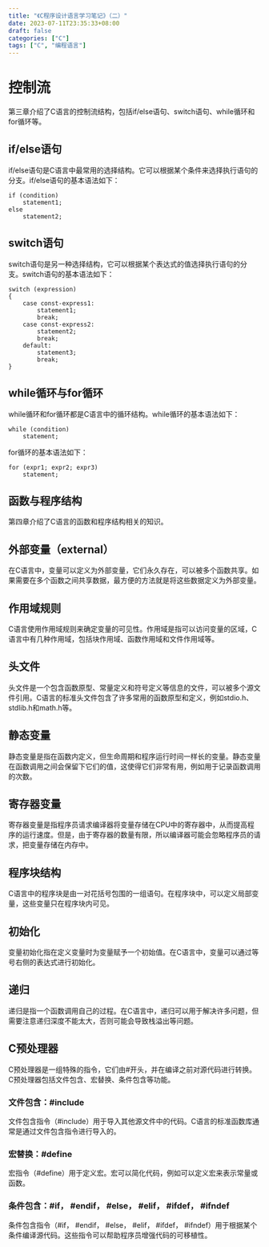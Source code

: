 ```yaml
---
title: "《C程序设计语言学习笔记》（二）"
date: 2023-07-11T23:35:33+08:00
draft: false    
categories: ["C"]
tags: ["C", "编程语言"]
---
```


# 控制流
第三章介绍了C语言的控制流结构，包括if/else语句、switch语句、while循环和for循环等。

## if/else语句
if/else语句是C语言中最常用的选择结构。它可以根据某个条件来选择执行语句的分支。if/else语句的基本语法如下：

```
if (condition)
    statement1;
else
    statement2;
```

## switch语句
switch语句是另一种选择结构，它可以根据某个表达式的值选择执行语句的分支。switch语句的基本语法如下：

```
switch (expression)
{
    case const-express1:
        statement1;
        break;
    case const-express2:
        statement2;
        break;
    default:
        statement3;
        break;
}
```

## while循环与for循环
while循环和for循环都是C语言中的循环结构。while循环的基本语法如下：

```
while (condition)
    statement;
```

for循环的基本语法如下：

```
for (expr1; expr2; expr3)
    statement;
```

## 函数与程序结构
第四章介绍了C语言的函数和程序结构相关的知识。

## 外部变量（external）
在C语言中，变量可以定义为外部变量，它们永久存在，可以被多个函数共享。如果需要在多个函数之间共享数据，最方便的方法就是将这些数据定义为外部变量。

## 作用域规则
C语言使用作用域规则来确定变量的可见性。作用域是指可以访问变量的区域，C语言中有几种作用域，包括块作用域、函数作用域和文件作用域等。

## 头文件
头文件是一个包含函数原型、常量定义和符号定义等信息的文件，可以被多个源文件引用。C语言的标准头文件包含了许多常用的函数原型和定义，例如stdio.h、stdlib.h和math.h等。

## 静态变量
静态变量是指在函数内定义，但生命周期和程序运行时间一样长的变量。静态变量在函数调用之间会保留下它们的值，这使得它们非常有用，例如用于记录函数调用的次数。

## 寄存器变量
寄存器变量是指程序员请求编译器将变量存储在CPU中的寄存器中，从而提高程序的运行速度。但是，由于寄存器的数量有限，所以编译器可能会忽略程序员的请求，把变量存储在内存中。

## 程序块结构
C语言中的程序块是由一对花括号包围的一组语句。在程序块中，可以定义局部变量，这些变量只在程序块内可见。

## 初始化
变量初始化指在定义变量时为变量赋予一个初始值。在C语言中，变量可以通过等号右侧的表达式进行初始化。

## 递归
递归是指一个函数调用自己的过程。在C语言中，递归可以用于解决许多问题，但需要注意递归深度不能太大，否则可能会导致栈溢出等问题。

## C预处理器
C预处理器是一组特殊的指令，它们由#开头，并在编译之前对源代码进行转换。C预处理器包括文件包含、宏替换、条件包含等功能。

### 文件包含：#include
文件包含指令（#include）用于导入其他源文件中的代码。C语言的标准函数库通常是通过文件包含指令进行导入的。

### 宏替换：#define
宏指令（#define）用于定义宏。宏可以简化代码，例如可以定义宏来表示常量或函数。

### 条件包含：#if， #endif， #else， #elif， #ifdef， #ifndef
条件包含指令（#if， #endif， #else， #elif， #ifdef， #ifndef）用于根据某个条件编译源代码。这些指令可以帮助程序员增强代码的可移植性。

